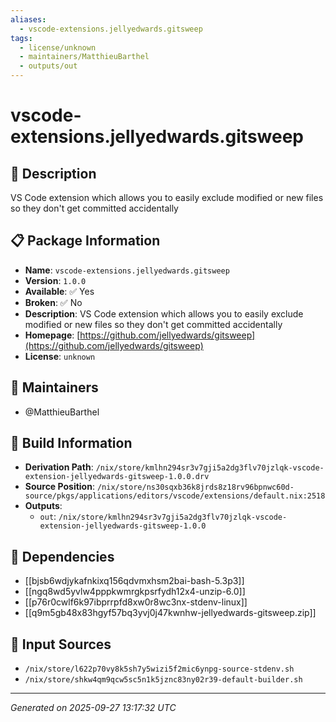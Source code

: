 ```yaml
---
aliases:
  - vscode-extensions.jellyedwards.gitsweep
tags:
  - license/unknown
  - maintainers/MatthieuBarthel
  - outputs/out
---
```


# vscode-extensions.jellyedwards.gitsweep

## 📝 Description

VS Code extension which allows you to easily exclude modified or new files so they don't get committed accidentally

## 📋 Package Information

- **Name**: `vscode-extensions.jellyedwards.gitsweep`
- **Version**: `1.0.0`
- **Available**: ✅ Yes
- **Broken**: ✅ No
- **Description**: VS Code extension which allows you to easily exclude modified or new files so they don't get committed accidentally
- **Homepage**: [https://github.com/jellyedwards/gitsweep](https://github.com/jellyedwards/gitsweep)
- **License**: `unknown`
## 👥 Maintainers

- @MatthieuBarthel


## 🔧 Build Information

- **Derivation Path**: `/nix/store/kmlhn294sr3v7gji5a2dg3flv70jzlqk-vscode-extension-jellyedwards-gitsweep-1.0.0.drv`
- **Source Position**: `/nix/store/ns30sqxb36k8jrds8z18rv96bpnwc60d-source/pkgs/applications/editors/vscode/extensions/default.nix:2518`
- **Outputs**:
  - `out`:  `/nix/store/kmlhn294sr3v7gji5a2dg3flv70jzlqk-vscode-extension-jellyedwards-gitsweep-1.0.0`

## 🔗 Dependencies

- [[bjsb6wdjykafnkixq156qdvmxhsm2bai-bash-5.3p3]]
- [[ngq8wd5yvlw4pppkwmrgkpsrfydh12x4-unzip-6.0]]
- [[p76r0cwlf6k97ibprrpfd8xw0r8wc3nx-stdenv-linux]]
- [[q9m5gb48x83hgyf57bq3yvj0j47kwnhw-jellyedwards-gitsweep.zip]]

## 📁 Input Sources

- `/nix/store/l622p70vy8k5sh7y5wizi5f2mic6ynpg-source-stdenv.sh`
- `/nix/store/shkw4qm9qcw5sc5n1k5jznc83ny02r39-default-builder.sh`

---
*Generated on 2025-09-27 13:17:32 UTC*

